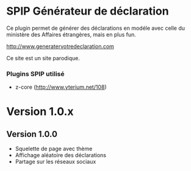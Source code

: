 SPIP Générateur de déclaration
=======

Ce plugin permet de générer des déclarations en modéle avec celle du ministère des Affaires étrangères, mais en plus fun. 

http://www.generatervotredeclaration.com

Ce site est un site parodique.

### Plugins SPIP utilisé

* z-core (http://www.yterium.net/108) 

# Version 1.0.x

## Version 1.0.0

* Squelette de page avec thème
* Affichage aléatoire des déclarations
* Partage sur les réseaux sociaux